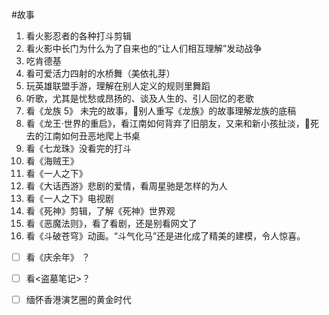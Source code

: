 #故事 
1. 看火影忍者的各种打斗剪辑
2. 看火影中长门为什么为了自来也的“让人们相互理解”发动战争
3. 吃肯德基
4. 看可爱活力四射的水桥舞（美依礼芽）
5. 玩英雄联盟手游，理解在别人定义的规则里舞蹈
6. 听歌，尤其是忧愁或昂扬的、谈及人生的、引人回忆的老歌
7. 看《龙族 5》 未完的故事，👀别人重写《龙族》的故事理解龙族的底稿
8. 看《龙王·世界的重启》，看江南如何背弃了旧朋友，又来和新小孩扯淡，👀死去的江南如何丑恶地爬上书桌
9. 看《七龙珠》没看完的打斗
10. 看《海贼王》
11. 看《一人之下》
12. 看《大话西游》悲剧的爱情，看周星驰是怎样的为人
13. 看《一人之下》电视剧
14. 看《死神》剪辑，了解《死神》世界观
15. 看《恶魔法则》，看了看剧，还是别看网文了
16. 看《斗破苍穹》动画。“斗气化马”还是进化成了精美的建模，令人惊喜。
- [ ] 看《庆余年》 ？
- [ ] 看<盗墓笔记>？
- [ ] 缅怀香港演艺圈的黄金时代

